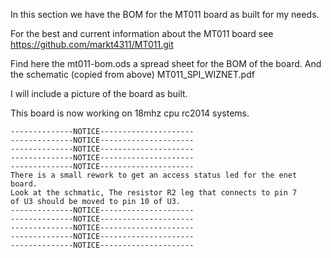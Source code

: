 In this section we have the BOM for the MT011 board as built
for my needs.

For the best and current information about the MT011 board see
https://github.com/markt4311/MT011.git

Find here the mt011-bom.ods a spread sheet for the BOM of the board.
And the schematic (copied from above) MT011_SPI_WIZNET.pdf

I will include a picture of the board as built.

This board is now working on 18mhz cpu rc2014 systems.

```
--------------NOTICE---------------------
--------------NOTICE---------------------
--------------NOTICE---------------------
--------------NOTICE---------------------
--------------NOTICE---------------------
There is a small rework to get an access status led for the enet board.
Look at the schmatic, The resistor R2 leg that connects to pin 7
of U3 should be moved to pin 10 of U3.
--------------NOTICE---------------------
--------------NOTICE---------------------
--------------NOTICE---------------------
--------------NOTICE---------------------
--------------NOTICE---------------------
```
